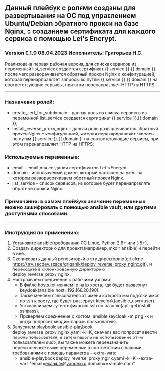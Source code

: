 <h2>Данный плейбук с ролями созданы для развертывания на ОС под управлением Ubuntu/Debian обратного прокси на базе Nginx, с созданием сертификата для каждого сервиса с помощью Let's Encrypt.</h2>

<h3>Version 0.1.0 08.04.2023 Исполнитель: Григорьев Н.С.</h3>
Реализована первая рабочая версия, для списка сервисов из переменной list_service создается сертификат {{ service }}.{{ domain }}, после чего разворачивается обратный прокси Nginx c конфигурацией, которая перенарправляет запросы по путям {{ service }}.{{ domain }} на соответствующие сервисы, при этом перенаправляет HTTP на HTTPS.

---------------------------------------------------------------------------------------------------------------------------------------------------------------------
<h3>Назначение ролей:</h3>

  * create_cert_for_subdomain - данная роль из списка сервисов из переменной list_service создается сертификат {{ service }}.{{ domain }};
  * install_reverse_proxy_nginx - данная роль разворачивается обратный прокси Nginx c конфигурацией, которая перенарправляет запросы по путям {{ service }}.{{ domain }} на соответствующие сервисы, при этом перенаправляет HTTP на HTTPS;

<h3>Используемые переменные:</h3>

  * email - email для создания сертификатов Let's Encrypt.
  * domain - используемый домен, который настроен на узел, на котором разворворачиваем обратный прокси Nginx.
  * list_service - список сервисов, на которые будет перенаправлять обратный прокси Nginx.

<h3>Примечание: в самом плейбуке значение переменных можно зашифровать с помощью ansible vault, или другими доступными способами.</h3>

---------------------------------------------------------------------------------------------------------------------------------------------------------------------
<h3>Инструкция по применению:</h3>

1. Установите ansible(требования: ОС Linux, Python 2.6+ или 3.5+).
2. Создать директорию для проекта(например, mkdir ansible) и перейти в неё.
3. Скопировать данный репозиторий в эту директорию(git clone https://srv.secdev.space/griganik/deploy_reverse_proxy_nginx.git), и переходите в склонированную директорию deploy_reverse_proxy_nginx.
5. Настраиваем соединение с рабочими узлами:
   * В файле hosts.txt меняем ip на ip хоста, где будет развернут keycloak(ansible_host=192.168.20.190).
   * Также меняем пользователя от имени которого мы подключимся по ssh к хосту, где будет развернут keycloak(ansible_user=user).
   * Устанавливаем аутентификацию ssh по паролю(apt-get install sshpass).
   * Проверяем соединение с хостом: ansible keycloak -m ping -k и когда попросит вводим пароль пользователя.
6. Запускаем playbook: ansible-playbook deploy_reverse_proxy_nginx.yaml -k -K, сначала вас попросит ввести пароль пользователя, а затем пароль на использование этим пользователем sudo, вы также можете переназначить перечисленные выше переменные в соответствии с вашими требованиями с помощь параметра --extra-vars:
   * ansible-playbook deploy_reverse_proxy_nginx.yaml -k -K --extra-vars "email=example@yandex.ru domain=example.com"
